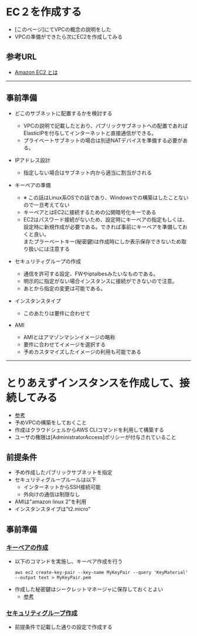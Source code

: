 # EC２を作成する

- [このページ]にてVPCの概念の説明をした
- VPCの準備ができたら次にEC2を作成してみる

## 参考URL
- [Amazon EC2 とは](https://docs.aws.amazon.com/ja_jp/AWSEC2/latest/UserGuide/concepts.html)
---
## 事前準備
- どこのサブネットに配置するかを検討する   
  - VPCの説明で記載したとおり、パブリックサブネットへの配置であればElasticIPを付与してインターネットと直接通信ができる。   
  - プライベートサブネットの場合は別途NATデバイスを準備する必要がある。
- IPアドレス設計
  - 指定しない場合はサブネット内から適当に割当がされる

- キーペアの準備
  - ※ この話はLinux系OSでの話であり、Windowsでの構築はしたことないので一旦考えてない
  - キーペアとはEC2に接続するための公開暗号化キーである
  - EC2はパスワード接続がないため、設定時にキーペアの指定もしくは、設定時に新規作成が必要である。できれば事前にキーペアを準備しておくと良い。   
    またプラーベートキー(秘密鍵)は作成時にしか表示保存できないため取り扱いには注意する

- セキュリティグループの作成
  - 通信を許可する設定、FWやiptalbesみたいなものである。
  - 明示的に指定がない場合インスタンスに接続ができないので注意。
  - あとから指定の変更は可能である。

- インスタンスタイプ
  - このあたりは要件に合わせて

- AMI
  - AMIとはアマゾンマシンイメージの略称
  - 要件に合わせてイメージを選択する
  - 予めカスタマイズしたイメージの利用も可能である

---

# とりあえずインスタンスを作成して、接続してみる
- [参考](https://docs.aws.amazon.com/ja_jp/cli/latest/userguide/cli-services-ec2.html)
- 予めVPCの構築をしておくこと
- 作成はクラウドシェルからAWS CLIコマンドを利用して構築する
- ユーザの権限は[AdministratorAccess]ポリシーが付与されていること

## 前提条件
- 予め作成したパブリックサブネットを指定
- セキュリティグループルールは以下
  - インターネットからSSH接続可能
  - 外向けの通信は制限なし
- AMIは"amazon linux 2"を利用
- インスタンスタイプは"t2.micro"

## 事前準備
### [キーペアの作成](https://docs.aws.amazon.com/ja_jp/cli/latest/userguide/cli-services-ec2-keypairs.html)
- 以下のコマンドを実施し、キーペア作成を行う
  ```
  aws ec2 create-key-pair --key-name MyKeyPair --query 'KeyMaterial' --output text > MyKeyPair.pem
  ```
- 作成した秘密鍵はシークレットマネージャに保存しておくとよい
  - [参考](https://github.com/YoichiSoma/sites/blob/main/docs/aws/EC2%E3%82%AD%E3%83%BC%E3%83%9A%E3%82%A2%E7%A7%98%E5%AF%86%E9%8D%B5%E3%81%AE%E7%AE%A1%E7%90%86.md)

### [セキュリティグループ作成](https://docs.aws.amazon.com/ja_jp/cli/latest/userguide/cli-services-ec2-sg.html)
- 前提条件で記載した通りの設定で作成する
